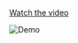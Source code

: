 

[Watch the video](https://github.com/user-attachments/assets/58327b12-da11-49ac-a968-a1589e9b81b4)

![Demo](https://github.com/yourusername/yourrepo/blob/main/demo.gif)
